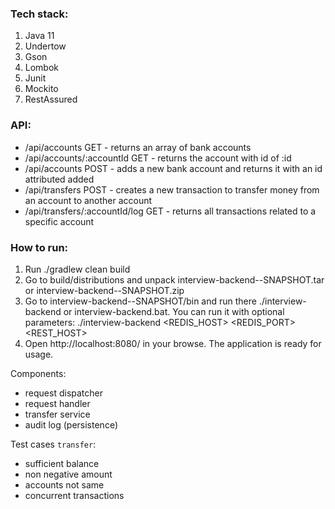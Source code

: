 ### Tech stack:
1. Java 11
2. Undertow 
3. Gson
4. Lombok
5. Junit
6. Mockito 
7. RestAssured

### API:
* /api/accounts GET - returns an array of bank accounts
* /api/accounts/:accountId GET - returns the account with id of :id
* /api/accounts POST - adds a new bank account and returns it with an id attributed added
* /api/transfers POST - creates a new transaction to transfer money from an account to another account
* /api/transfers/:accountId/log GET - returns all transactions related to a specific account

### How to run:
1. Run ./gradlew clean build
2. Go to build/distributions and unpack interview-backend-<VERSION>-SNAPSHOT.tar or interview-backend-<VERSION>-SNAPSHOT.zip
3. Go to interview-backend-<VERSION>-SNAPSHOT/bin and run there ./interview-backend or interview-backend.bat. You can run it with optional parameters: ./interview-backend <REDIS_HOST> <REDIS_PORT> <REST_HOST>
4. Open http://localhost:8080/ in your browse. The application is ready for usage.

Components:
* request dispatcher
* request handler
* transfer service
* audit log (persistence)


Test cases `transfer`:
* sufficient balance
* non negative amount
* accounts not same
* concurrent transactions
